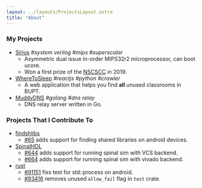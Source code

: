 ```yaml
---
layout: ../layouts/ProjectsLayout.astro
title: "About"
---
```


### My Projects

- [Sirius](https://github.com/name1e5s/Sirius) _#system verilog #mips #superscalar_
  - Asymmetric dual issue in-order MIPS32r2 microprocessor, can boot ucore.
  - Won a first prize of the [NSCSCC](https://nscscc.org/) in 2019.
- [WhereToSleep](https://github.com/name1e5s/WhereToSleep) _#reactjs #python #crawler_
  - A web application that helps you find **all** unused classrooms in BUPT.
- [MuddyDNS](https://github.com/name1e5s/MuddyDNS) _#golang #dns relay_
  - DNS relay server written in Go.

### Projects That I Contribute To

- [findshlibs](https://github.com/gimli-rs/findshlibs)
  - [#65](https://github.com/gimli-rs/findshlibs/pull/65) adds support for 
  finding shared libraries on android devices.
- [SpinalHDL](https://github.com/SpinalHDL/SpinalHDL)
  - [#644](https://github.com/SpinalHDL/SpinalHDL/pull/644) adds support
  for running spinal sim with VCS backend.
  - [#664](https://github.com/SpinalHDL/SpinalHDL/pull/664) adds support
  for running spinal sim with vivado backend.
- [rust](https://github.com/rust-lang/rust)
  - [#91151](https://github.com/rust-lang/rust/pull/91151) fixs test for std::process
  on android.
  - [#93416](https://github.com/rust-lang/rust/pull/93416) removes unused `allow_fail` flag
  in `test` crate.